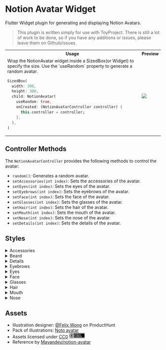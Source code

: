 # Notion Avatar Widget

Flutter Widget plugin for generating and displaying Notion Avatars.

> This plugin is written simply for use with ToyProject. There is still a lot of work to be done, so if you have any additions or issues, please leave them on Github/issues. 

<table>
<tr>
<th> Usage </th>
<th> Preview </th>
</tr>
<tr>
<td>
Wrap the NotionAvatar widget inside a SizedBox(or Widget) to specify the size. Use the `useRandom` property to generate a random avatar.

```dart
SizedBox(
  width: 300,
  height: 300,
  child: NotionAvatar(
    useRandom: true,
    onCreated: (NotionAvatarController controller) {
      this.controller = controller;
    },
  ),
)
```
</td>
<td>
<img src="https://github.com/lowapple/flutter-notion-avatar/assets/26740046/3a5ba67c-42c8-492b-a579-d630b2edb3fa"/>
</td>
</tr>
</table>

## Controller Methods

The `NotionAvatarController` provides the following methods to control the avatar:

- `random()`: Generates a random avatar.
- `setAccessories(int index)`: Sets the accessories of the avatar.
- `setEyes(int index)`: Sets the eyes of the avatar.
- `setEyebrows(int index)`: Sets the eyebrows of the avatar.
- `setFace(int index)`: Sets the face of the avatar.
- `setGlasses(int index)`: Sets the glasses of the avatar.
- `setHair(int index)`: Sets the hair of the avatar.
- `setMouth(int index)`: Sets the mouth of the avatar.
- `setNose(int index)`: Sets the nose of the avatar.
- `setDetails(int index)`: Sets the details of the avatar.


## Styles


<details>
<summary>Accessories</summary>
  
![accessories](https://github.com/lowapple/flutter-notion-avatar/assets/26740046/04f773d1-972d-465f-9060-e545b6a10087)

Accessories can be customized using the `NotionAvatarController`'s `setAccessories()` method.

</details>

<details>
<summary>Beard</summary>

![beard](https://github.com/lowapple/flutter-notion-avatar/assets/26740046/90f455bc-4814-48f3-b958-4440d2cc972c)

Beard styles can be customized using the `NotionAvatarController`'s `setDetails()` method.

</details>

<details>
<summary>Details</summary>
  
![details](https://github.com/lowapple/flutter-notion-avatar/assets/26740046/56ca592f-f888-446b-bc50-c2b31fe7d846)


Details can be customized using the `NotionAvatarController`'s `setDetails()` method.

</details>

<details>
<summary>Eyebrows</summary>
  
![eyebrows](https://github.com/lowapple/flutter-notion-avatar/assets/26740046/8793c54b-4465-4578-a289-829386c92e2b)


Eyebrow styles can be customized using the `NotionAvatarController`'s `setEyebrows()` method.

</details>

<details>
<summary>Eyes</summary>
  
![eyes](https://github.com/lowapple/flutter-notion-avatar/assets/26740046/80ebcca7-dec8-427b-892c-237193a42e81)


Eye styles can be customized using the `NotionAvatarController`'s `setEyes()` method.

</details>

<details>
<summary>Face</summary>
  
![face](https://github.com/lowapple/flutter-notion-avatar/assets/26740046/2c39a099-6d9b-496e-976a-5ac5224536fc)


Face styles can be customized using the `NotionAvatarController`'s `setFace()` method.

</details>

<details>
<summary>Glasses</summary>
  
![glasses](https://github.com/lowapple/flutter-notion-avatar/assets/26740046/35c6dae1-f8db-4eee-88bb-eb70847bc68a)


Glasses styles can be customized using the `NotionAvatarController`'s `setGlasses()` method.

</details>

<details>
<summary>Hair</summary>
  
![hair](https://github.com/lowapple/flutter-notion-avatar/assets/26740046/35ae45d4-8af6-4797-94ed-841f539641bd)

Hair styles can be customized using the `NotionAvatarController`'s `setHair()` method.

</details>

<details>
<summary>Mouth</summary>
  
![mouth](https://github.com/lowapple/flutter-notion-avatar/assets/26740046/02a10702-c05f-441f-a63d-63fc099cf58a)

Mouth styles can be customized using the `NotionAvatarController`'s `setMouth()` method.

</details>

<details>
<summary>Nose</summary>
  
![nose](https://github.com/lowapple/flutter-notion-avatar/assets/26740046/d35e62d9-f03e-48c7-a52f-c82c20c77369)

Nose styles can be customized using the `NotionAvatarController`'s `setNose()` method.

</details>

## Assets

- Illustration designer: [@Felix Wong](https://www.producthunt.com/@felix12777) on ProductHunt
- Pack of illustrations: [Noto avatar](https://abstractlab.gumroad.com/l/noto-avatar)
- Assets licensed under [CC0](https://creativecommons.org/publicdomain/zero/1.0/) <img src="./resources/cc0.svg" width="50"/>
- Reference by [Mayandev/notion-avatar](https://github.com/Mayandev/notion-avatar)
